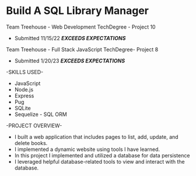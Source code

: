 # Build A SQL Library Manager
Team Treehouse - Web Development TechDegree - Project 10
  - Submitted 11/15/22 ***EXCEEDS EXPECTATIONS***
  
Team Treehouse - Full Stack JavaScript TechDegree- Project 8
  - Submitted 1/20/23 ***EXCEEDS EXPECTATIONS***

-SKILLS USED-
* JavaScript
* Node.js
* Express
* Pug
* SQLite
* Sequelize - SQL ORM

-PROJECT OVERVIEW-
* I built a web application that includes pages to list, add, update, and delete books.
* I implemented a dynamic website using tools I have learned.
* In this project I implemented and utilized a database for data persistence
* I leveraged helpful database-related tools to view and interact with the database.

